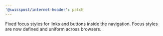 ```yaml
---
'@swisspost/internet-header': patch
---
```


Fixed focus styles for links and buttons inside the navigation. Focus styles are now defined and uniform across browsers.
